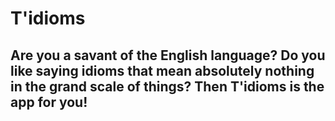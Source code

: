 # T'idioms

## Are you a savant of the English language? Do you like saying idioms that mean absolutely nothing in the grand scale of things? Then T'idioms is the app for you!
